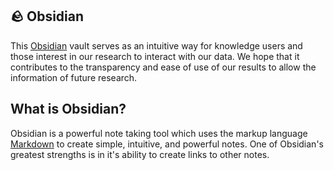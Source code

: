 ## 🪨 Obsidian
This [Obsidian](https://obsidian.md/) vault serves as an intuitive way for knowledge users and those interest in our research to interact with our data. We hope that it contributes to the transparency and ease of use of our results to allow the information of future research.

## What is Obsidian?
Obsidian is a powerful note taking tool which uses the markup language [Markdown](https://www.markdownguide.org/) to create simple, intuitive, and powerful notes. One of Obsidian's greatest strengths is in it's ability to create links to other notes.